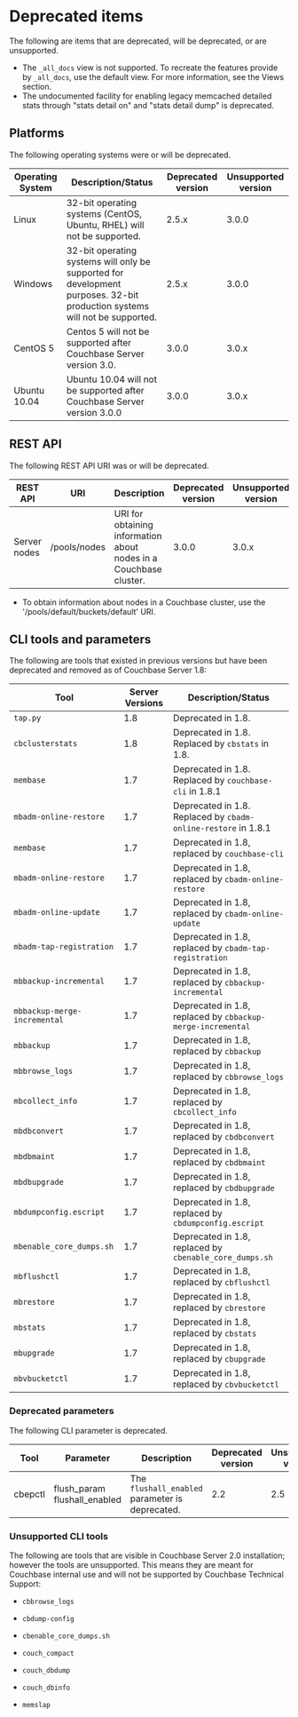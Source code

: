 

# Deprecated items


The following are items that are deprecated, will be deprecated, or are unsupported.

* The `_all_docs` view is not supported. To recreate the features provide by `_all_docs`, use the default view. For more information, see the Views section.
* The undocumented facility for enabling legacy memcached detailed stats through "stats detail on" and "stats detail dump" is deprecated. 




## Platforms

The following operating systems were or will be deprecated.

Operating System | Description/Status | Deprecated version | Unsupported version 
---------------- | ----------- | ------- | --------
Linux | 32-bit operating systems (CentOS, Ubuntu, RHEL) will not be supported. | 2.5.x | 3.0.0 
Windows | 32-bit operating systems will only be supported for development purposes. 32-bit production systems will not be supported. | 2.5.x | 3.0.0 
CentOS 5 | Centos 5 will not be supported after Couchbase Server version 3.0. | 3.0.0 |3.0.x
Ubuntu 10.04 | Ubuntu 10.04 will not be supported after Couchbase Server version 3.0.0 | 3.0.0 | 3.0.x

## REST API

The following REST API URI was or will be deprecated.

REST API | URI | Description | Deprecated version | Unsupported version 
-------- | --- | ----------- | ------------------ | ----------
Server nodes  | /pools/nodes | URI for obtaining information about nodes in a Couchbase cluster. | 3.0.0 | 3.0.x


* To obtain information about nodes in a Couchbase cluster, use the '/pools/default/buckets/default' URI.



## CLI tools and parameters

The following are tools that existed in previous versions but have been
deprecated and removed as of Couchbase Server 1.8:



Tool                         | Server Versions | Description/Status                                            
-----------------------------|-----------------|---------------------------------------------------------------
`tap.py`                     | 1.8             | Deprecated in 1.8.                                            
`cbclusterstats`             | 1.8             | Deprecated in 1.8. Replaced by `cbstats` in 1.8.              
`membase`                    | 1.7             | Deprecated in 1.8. Replaced by `couchbase-cli` in 1.8.1       
`mbadm-online-restore`       | 1.7             | Deprecated in 1.8. Replaced by `cbadm-online-restore` in 1.8.1
`membase`                    | 1.7             | Deprecated in 1.8, replaced by `couchbase-cli`                
`mbadm-online-restore`       | 1.7             | Deprecated in 1.8, replaced by `cbadm-online-restore`         
`mbadm-online-update`        | 1.7             | Deprecated in 1.8, replaced by `cbadm-online-update`          
`mbadm-tap-registration`     | 1.7             | Deprecated in 1.8, replaced by `cbadm-tap-registration`       
`mbbackup-incremental`       | 1.7             | Deprecated in 1.8, replaced by `cbbackup-incremental`         
`mbbackup-merge-incremental` | 1.7             | Deprecated in 1.8, replaced by `cbbackup-merge-incremental`   
`mbbackup`                   | 1.7             | Deprecated in 1.8, replaced by `cbbackup`                     
`mbbrowse_logs`              | 1.7             | Deprecated in 1.8, replaced by `cbbrowse_logs`                
`mbcollect_info`             | 1.7             | Deprecated in 1.8, replaced by `cbcollect_info`               
`mbdbconvert`                | 1.7             | Deprecated in 1.8, replaced by `cbdbconvert`                  
`mbdbmaint`                  | 1.7             | Deprecated in 1.8, replaced by `cbdbmaint`                    
`mbdbupgrade`                | 1.7             | Deprecated in 1.8, replaced by `cbdbupgrade`                  
`mbdumpconfig.escript`       | 1.7             | Deprecated in 1.8, replaced by `cbdumpconfig.escript`         
`mbenable_core_dumps.sh`     | 1.7             | Deprecated in 1.8, replaced by `cbenable_core_dumps.sh`       
`mbflushctl`                 | 1.7             | Deprecated in 1.8, replaced by `cbflushctl`                   
`mbrestore`                  | 1.7             | Deprecated in 1.8, replaced by `cbrestore`                    
`mbstats`                    | 1.7             | Deprecated in 1.8, replaced by `cbstats`                      
`mbupgrade`                  | 1.7             | Deprecated in 1.8, replaced by `cbupgrade`                    
`mbvbucketctl`               | 1.7             | Deprecated in 1.8, replaced by `cbvbucketctl`                 


### Deprecated parameters

The following CLI parameter is deprecated.

Tool | Parameter | Description | Deprecated version | Unsupported version 
---- | --------- | ----------- | ------ | ------
cbepctl | flush_param flushall_enabled | The `flushall_enabled` parameter is deprecated. | 2.2 | 2.5


### Unsupported CLI tools

The following are tools that are visible in Couchbase Server 2.0 installation;
however the tools are unsupported. This means they are meant for Couchbase
internal use and will not be supported by Couchbase Technical Support:

 * `cbbrowse_logs`

 * `cbdump-config`

 * `cbenable_core_dumps.sh`

 * `couch_compact`

 * `couch_dbdump`

 * `couch_dbinfo`

 * `memslap`